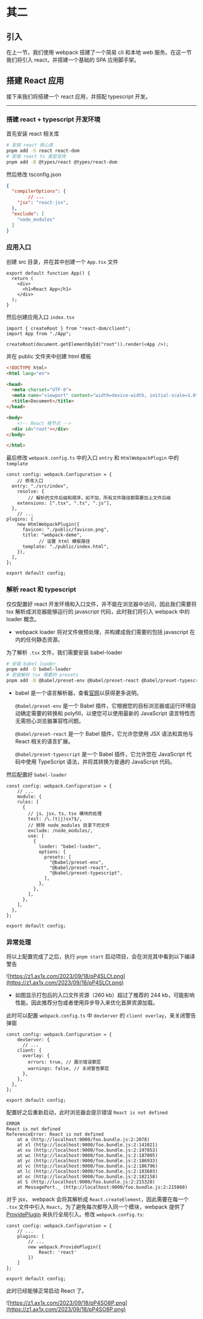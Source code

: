 # 其二

## 引入

在上一节，我们使用 webpack 搭建了一个简易 cli 和本地 web 服务。在这一节我们将引入 react，并搭建一个基础的 SPA 应用脚手架。

## 搭建 React 应用

接下来我们将搭建一个 react 应用，并搭配 typescript 开发。

---

### 搭建 react + typescript 开发环境

首先安装 react 相关库

```bash
# 安装 react 核心库
pnpm add -S react react-dom
# 安装 react ts 类型支持
pnpm add -D @types/react @types/react-dom
```

然后修改 tsconfig.json

```json
{
  "compilerOptions": {
		// ...
    "jsx": "react-jsx",
  },
  "exclude": [
    "node_modules"
  ]
}
```

### 应用入口

创建 src 目录，并在其中创建一个 `App.tsx` 文件

```tsx
export default function App() {
  return (
    <div>
      <h1>React App</h1>
    </div>
  );
}
```

然后创建应用入口 `index.tsx`

```tsx
import { createRoot } from "react-dom/client";
import App from "./App";

createRoot(document.getElementById("root")).render(<App />);
```

并在 public 文件夹中创建 html 模板

```html
<!DOCTYPE html>
<html lang="en">

<head>
  <meta charset="UTF-8">
  <meta name="viewport" content="width=device-width, initial-scale=1.0">
  <title>Document</title>
</head>

<body>
	<!-- React 根节点 -->
  <div id="root"></div>
</body>

</html>
```

最后修改 `webpack.config.ts` 中的入口 `entry` 和 `HtmlWebpackPlugin` 中的 `template`

```tsx
const config: webpack.Configuration = {
	// 修改入口
  entry: "./src/index",
	resolve: {
		// 解析的文件后缀和顺序，如不加，所有文件路径都需要加上文件后缀
    extensions: [".tsx", ".ts", ".js"],
  },
	// ...
plugins: [
    new HtmlWebpackPlugin({
      favicon: "./public/favicon.png",
      title: "webpack-demo",
			// 设置 html 模板路径
      template: "./public/index.html",
    }),
  ],
};

export default config;
```

### 解析 react 和 typescript

仅仅配置好 react 开发环境和入口文件，并不能在浏览器中访问，因此我们需要将 tsx 解析成浏览器能够运行的 javascript 代码，此时我们将引入 webpack 中的 loader 概念。

- webpack loader 将对文件做预处理，并构建成我们需要的包括 javascript 在内的任何静态资源。

为了解析 `.tsx` 文件，我们需要安装 babel-loader

```bash
# 安装 babel-loader
pnpm add -D babel-loader
# 安装解析 tsx 需要的 presets
pnpm add -D @babel/preset-env @babel/preset-react @babel/preset-typescript
```

- babel 是一个语言解析器，查看[官网](https://babeljs.io/docs/presets)以获得更多说明。
    
    `@babel/preset-env` 是一个 Babel 插件，它根据您的目标浏览器或运行环境自动确定需要的转换和 polyfill，以便您可以使用最新的 JavaScript 语言特性而无需担心浏览器兼容性问题。
    
    `@babel/preset-react` 是一个 Babel 插件，它允许您使用 JSX 语法和其他与 React 相关的语言扩展。
    
    `@babel/preset-typescript` 是一个 Babel 插件，它允许您在 JavaScript 代码中使用 TypeScript 语法，并将其转换为普通的 JavaScript 代码。
    

然后配置好 `babel-loader`

```tsx
const config: webpack.Configuration = {
	// ...
	module: {
    rules: [
      {
        // js、jsx、ts、tsx 模块的处理
        test: /\.(t|j)sx?$/,
        // 排除 node_modules 目录下的文件
        exclude: /node_modules/,
        use: [
          {
            loader: "babel-loader",
            options: {
              presets: [
                "@babel/preset-env",
                "@babel/preset-react",
                "@babel/preset-typescript",
              ],
            },
          },
        ],
      },
    ],
  },
};

export default config;
```

### 异常处理

将以上配置完成了之后，执行 `pnpm start` 启动项目，会在浏览其中看到以下编译警告

![https://z1.ax1x.com/2023/09/18/pP4SLCt.png](https://z1.ax1x.com/2023/09/18/pP4SLCt.png)

- 如图显示打包后的入口文件资源（260 kb）超过了推荐的 244 kb，可能影响性能。因此推荐分包或者使用异步导入来优化首屏资源加载。

此时可以配置 `webpack.config.ts` 中 `devServer` 的 `client overlay`，来关闭警告弹窗

```tsx
const config: webpack.Configuration = {
	devServer: {
	  // ...
    client: {
      overlay: {
        errors: true, // 展示错误蒙层
        warnings: false, // 关闭警告蒙层
      },
    },
  },
};

export default config;
```

配置好之后重新启动，此时浏览器会提示错误 `React is not defined`

```
ERROR
React is not defined
ReferenceError: React is not defined
    at a (http://localhost:9000/foo.bundle.js:2:2078)
    at xl (http://localhost:9000/foo.bundle.js:2:141021)
    at xu (http://localhost:9000/foo.bundle.js:2:197853)
    at wc (http://localhost:9000/foo.bundle.js:2:187005)
    at yc (http://localhost:9000/foo.bundle.js:2:186933)
    at vc (http://localhost:9000/foo.bundle.js:2:186796)
    at lc (http://localhost:9000/foo.bundle.js:2:183603)
    at oc (http://localhost:9000/foo.bundle.js:2:182158)
    at S (http://localhost:9000/foo.bundle.js:2:215328)
    at MessagePort._ (http://localhost:9000/foo.bundle.js:2:215860)
```

对于 jsx， webpack 会将其解析成 `React.createElement`，因此需要在每一个 `.tsx` 文件中引入 `React`，为了避免每次都导入同一个模块，webpack 提供了 [ProvidePlugin](https://www.webpackjs.com/plugins/provide-plugin/#usage-jquery) 来执行全局引入。修改 `webpack.config.ts`:

```tsx
const config: webpack.Configuration = {
	// ...
	plugins: [
		// ...
		new webpack.ProvidePlugin({
			React: 'react'
		})
	]
};

export default config;
```

此时已经能够正常启动 React 了。

![https://z1.ax1x.com/2023/09/18/pP4SO8P.png](https://z1.ax1x.com/2023/09/18/pP4SO8P.png)